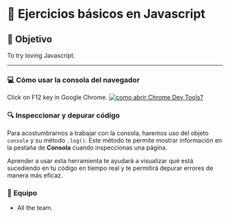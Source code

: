 # 🎠 Ejercicios básicos en Javascript

## 🎯 **Objetivo**

To try loving Javascript.

---

### 💻 **Cómo usar la consola del navegador**

Click on F12 key in Google Chrome.
[![como abrir Chrome Dev Tools?](https://developer.chrome.com/static/docs/devtools/open/image/the-inspect-option-a-dro-e98bce489fabb_856.png)](http://mathet.info/)

### 🔍 **Inspeccionar y depurar código**

Para acostumbrarnos a trabajar con la consola, haremos uso del objeto `console` y su método `.log()`. Este método te permite mostrar información en la pestaña de **Consola** cuando inspeccionas una página.

Aprender a usar esta herramienta te ayudará a visualizar qué está sucediendo en tu código en tiempo real y te permitirá depurar errores de manera más eficaz.

### 👤 **Equipo**
- All the team.